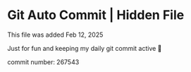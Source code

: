 # Git Auto Commit | Hidden File

This file was added Feb 12, 2025

Just for fun and keeping my daily git commit active 🤪

commit number: 267543
